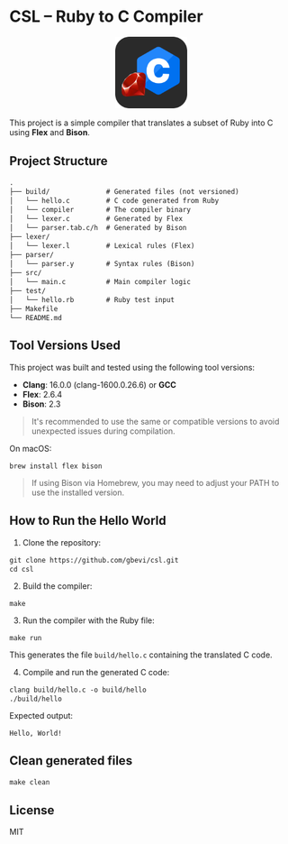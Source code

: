 # CSL – Ruby to C Compiler

<figure style="text-align: center;">
  <img src="docs/assets/img/favicon.png" style="max-width: 30%;">
</figure>

This project is a simple compiler that translates a subset of Ruby into C using **Flex** and **Bison**. 

## Project Structure

```
.
├── build/              # Generated files (not versioned)
│   └── hello.c         # C code generated from Ruby
│   └── compiler        # The compiler binary
│   └── lexer.c         # Generated by Flex
│   └── parser.tab.c/h  # Generated by Bison
├── lexer/
│   └── lexer.l         # Lexical rules (Flex)
├── parser/
│   └── parser.y        # Syntax rules (Bison)
├── src/
│   └── main.c          # Main compiler logic
├── test/
│   └── hello.rb        # Ruby test input
├── Makefile
└── README.md
```
## Tool Versions Used

This project was built and tested using the following tool versions:

- **Clang**: 16.0.0 (clang-1600.0.26.6) or **GCC**
- **Flex**: 2.6.4
- **Bison**: 2.3

> It's recommended to use the same or compatible versions to avoid unexpected issues during compilation.

On macOS:

```
brew install flex bison
```

> If using Bison via Homebrew, you may need to adjust your PATH to use the installed version.

## How to Run the Hello World

1. Clone the repository:

```
git clone https://github.com/gbevi/csl.git
cd csl
```

2. Build the compiler:

```
make
```

3. Run the compiler with the Ruby file:

```
make run
```

This generates the file `build/hello.c` containing the translated C code.

4. Compile and run the generated C code:

```
clang build/hello.c -o build/hello
./build/hello
```

Expected output:

```
Hello, World!
```

## Clean generated files

```
make clean
```

## License

MIT


